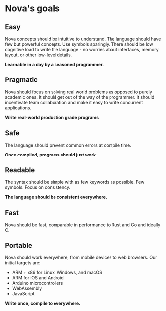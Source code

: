 # Nova's goals

## Easy

Nova concepts should be intuitive to understand. The language should have few but powerful concepts. Use symbols sparingly. There should be low cognitive load to write the language - no worries about interfaces, memory layout, or other low-level details.

**Learnable in a day by a seasoned programmer.**

## Pragmatic

Nova should focus on solving real world problems as opposed to purely academic ones. It should get out of the way of the programmer. It should incentivate team collaboration and make it easy to write concurrent applications.

**Write real-world production grade programs**

## Safe

The language should prevent common errors at compile time.

**Once compiled, programs should just work.**

## Readable

The syntax should be simple with as few keywords as possible. Few symbols. Focus on consistency.

**The language should be consistent everywhere.**

## Fast

Nova should be fast, comparable in performance to Rust and Go and ideally C.

## Portable

Nova should work everywhere, from mobile devices to web browsers. Our initial targets are:

* ARM + x86 for Linux, Windows, and macOS
* ARM for iOS and Android
* Arduino microcontrollers
* WebAssembly
* JavaScript

**Write once, compile to everywhere.**

